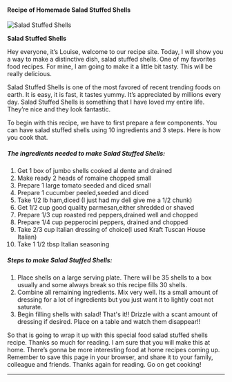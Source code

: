             

#### Recipe of Homemade Salad Stuffed Shells

![Salad Stuffed Shells](https://img-global.cpcdn.com/recipes/5986508015140864/751x532cq70/salad-stuffed-shells-recipe-main-photo.jpg)

**Salad Stuffed Shells**

Hey everyone, it’s Louise, welcome to our recipe site. Today, I will show you a way to make a distinctive dish, salad stuffed shells. One of my favorites food recipes. For mine, I am going to make it a little bit tasty. This will be really delicious.

Salad Stuffed Shells is one of the most favored of recent trending foods on earth. It is easy, it is fast, it tastes yummy. It’s appreciated by millions every day. Salad Stuffed Shells is something that I have loved my entire life. They’re nice and they look fantastic.

To begin with this recipe, we have to first prepare a few components. You can have salad stuffed shells using 10 ingredients and 3 steps. Here is how you cook that.

##### The ingredients needed to make Salad Stuffed Shells:

1.  Get 1 box of jumbo shells cooked al dente and drained
2.  Make ready 2 heads of romaine chopped small
3.  Prepare 1 large tomato seeded and diced small
4.  Prepare 1 cucumber peeled,seeded and diced
5.  Take 1/2 lb ham,diced (I just had my deli give me a 1/2 chunk)
6.  Get 1/2 cup good quality parmesan,either shredded or shaved
7.  Prepare 1/3 cup roasted red peppers,drained well and chopped
8.  Prepare 1/4 cup pepperocini peppers, drained and chopped
9.  Take 2/3 cup Italian dressing of choice(I used Kraft Tuscan House Italian)
10.  Take 1 1/2 tbsp Italian seasoning

##### Steps to make Salad Stuffed Shells:

1.  Place shells on a large serving plate. There will be 35 shells to a box usually and some always break so this recipe fills 30 shells.
2.  Combine all remaining ingredients. Mix very well. Its a small amount of dressing for a lot of ingredients but you just want it to lightly coat not saturate.
3.  Begin filling shells with salad! That's it!! Drizzle with a scant amount of dressing if desired. Place on a table and watch them disappear!!

So that is going to wrap it up with this special food salad stuffed shells recipe. Thanks so much for reading. I am sure that you will make this at home. There’s gonna be more interesting food at home recipes coming up. Remember to save this page in your browser, and share it to your family, colleague and friends. Thanks again for reading. Go on get cooking!

* * *